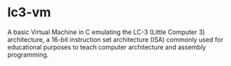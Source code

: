 # lc3-vm
A basic Virtual Machine in C emulating the LC-3 (Little Computer 3) architecture, a 16-bit instruction set architecture (ISA) commonly used for educational purposes to teach computer architecture and assembly programming.
